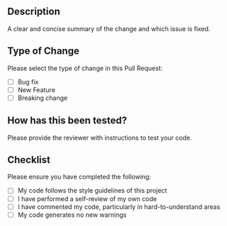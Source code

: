 ## Description

A clear and concise summary of the change and which issue is fixed. 

## Type of Change

Please select the type of change in this Pull Request:

- [ ] Bug fix
- [ ] New Feature
- [ ] Breaking change

## How has this been tested?

Please provide the reviewer with instructions to test your code. 

## Checklist

Please ensure you have completed the following:

- [ ] My code follows the style guidelines of this project
- [ ] I have performed a self-review of my own code
- [ ] I have commented my code, particularly in hard-to-understand areas
- [ ] My code generates no new warnings
